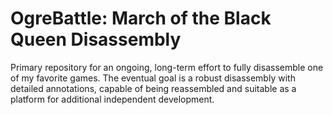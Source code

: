 # OgreBattle: March of the Black Queen Disassembly

Primary repository for an ongoing, long-term effort to fully disassemble one of my favorite games. The eventual goal is a robust disassembly with detailed annotations, capable of being reassembled and suitable as a platform for additional independent development.
